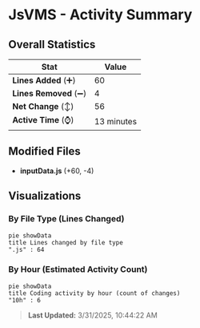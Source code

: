 # JsVMS - Activity Summary 

## Overall Statistics

| Stat                   | Value                                                             |
| ---------------------- | ----------------------------------------------------------------- |
| **Lines Added** (➕)   | 60                                          |
| **Lines Removed** (➖) | 4                                        |
| **Net Change** (↕)    | 56                |
| **Active Time** (⌚)   | 13 minutes |


## Modified Files
- **inputData.js** (+60, -4)

## Visualizations

### By File Type (Lines Changed)

```mermaid
pie showData
title Lines changed by file type
".js" : 64
```

### By Hour (Estimated Activity Count)

```mermaid
pie showData
title Coding activity by hour (count of changes)
"10h" : 6
```


> **Last Updated:** 3/31/2025, 10:44:22 AM